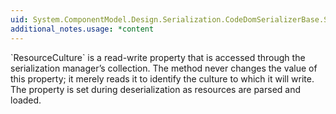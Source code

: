 ```yaml
---
uid: System.ComponentModel.Design.Serialization.CodeDomSerializerBase.SerializeResource(System.ComponentModel.Design.Serialization.IDesignerSerializationManager,System.String,System.Object)
additional_notes.usage: *content
---
```


<p>
      `ResourceCulture` is a read-write property that is accessed through the serialization manager’s <xref href="System.ComponentModel.Design.Serialization.IDesignerSerializationManager.Properties"></xref> collection. The <xref href="System.ComponentModel.Design.Serialization.CodeDomSerializerBase.SerializeResource(System.ComponentModel.Design.Serialization.IDesignerSerializationManager,System.String,System.Object)"></xref> method never changes the value of this property; it merely reads it to identify the culture to which it will write. The property is set during deserialization as resources are parsed and loaded.</p>



